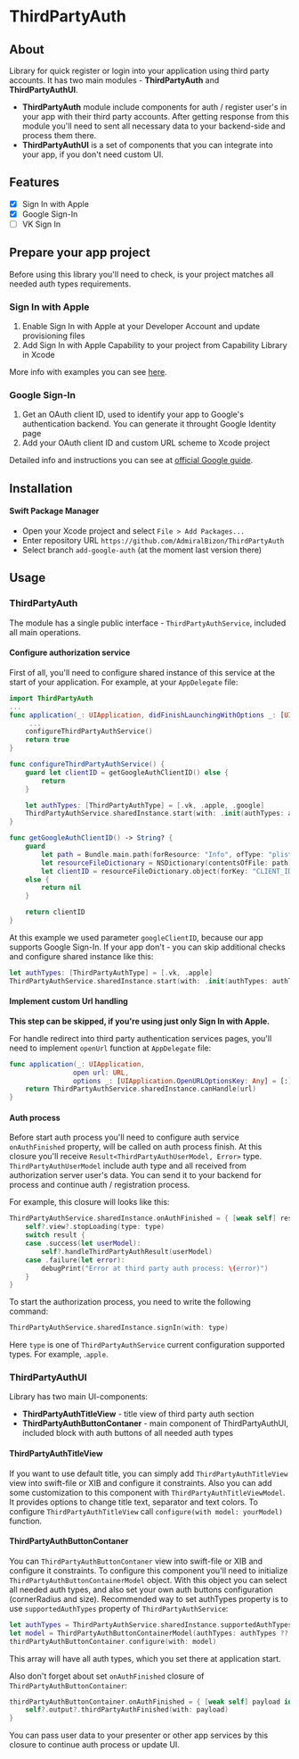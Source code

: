 # ThirdPartyAuth

## About

Library for quick register or login into your application using third party accounts. It has two main modules - **ThirdPartyAuth** and **ThirdPartyAuthUI**.
- **ThirdPartyAuth** module include components for auth / register user's in your app with their third party accounts. After getting response from this module you'll need to sent all necessary data to your backend-side and process them there.
- **ThirdPartyAuthUI** is a set of components that you can integrate into your app, if you don't need custom UI. 

## Features

- [x] Sign In with Apple
- [x] Google Sign-In
- [ ] VK Sign In

## Prepare your app project

Before using this library you'll need to check, is your project matches all needed auth types requirements.

### Sign In with Apple

1. Enable Sign In with Apple at your Developer Account and update provisioning files
2. Add Sign In with Apple Capability to your project from Capability Library in Xcode

More info with examples you can see [here](https://medium.com/@priya_talreja/sign-in-with-apple-using-swift-5cd8695a46b6).

### Google Sign-In

1. Get an OAuth client ID, used to identify your app to Google's authentication backend. You can generate it throught Google Identity page
2. Add your OAuth client ID and custom URL scheme to Xcode project

Detailed info and instructions you can see at [official Google guide](https://developers.google.com/identity/sign-in/ios/start-integrating).

## Installation

#### Swift Package Manager

- Open your Xcode project and select `File > Add Packages...`
- Enter repository URL `https://github.com/AdmiralBizon/ThirdPartyAuth`
- Select branch `add-google-auth` (at the moment last version there)

## Usage

### ThirdPartyAuth

The module has a single public interface - `ThirdPartyAuthService`, included all main operations.

#### Configure authorization service

First of all, you'll need to configure shared instance of this service at the start of your application. For example, at your `AppDelegate` file:

```swift
import ThirdPartyAuth
...
func application(_: UIApplication, didFinishLaunchingWithOptions _: [UIApplication.LaunchOptionsKey: Any]?) -> Bool {
     ...
    configureThirdPartyAuthService()
    return true
}

func configureThirdPartyAuthService() {
    guard let clientID = getGoogleAuthClientID() else {
        return
    }

    let authTypes: [ThirdPartyAuthType] = [.vk, .apple, .google]
    ThirdPartyAuthService.sharedInstance.start(with: .init(authTypes: authTypes, googleClientID: clientID))
}

func getGoogleAuthClientID() -> String? {
    guard
        let path = Bundle.main.path(forResource: "Info", ofType: "plist"),
        let resourceFileDictionary = NSDictionary(contentsOfFile: path),
        let clientID = resourceFileDictionary.object(forKey: "CLIENT_ID") as? String
    else {
        return nil
    }

    return clientID
}
```

At this example we used parameter `googleClientID`, because our app supports Google Sign-In. If your app don't - you can skip additional checks and configure shared instance like this:
```swift
let authTypes: [ThirdPartyAuthType] = [.vk, .apple]
ThirdPartyAuthService.sharedInstance.start(with: .init(authTypes: authTypes))
```

#### Implement custom Url handling

**This step can be skipped, if you're using just only Sign In with Apple.**

For handle redirect into third party authentication services pages, you'll need to implement `openUrl` function at `AppDelegate` file:

```swift
func application(_: UIApplication,
                open url: URL,
                options _: [UIApplication.OpenURLOptionsKey: Any] = [:]) -> Bool {
    return ThirdPartyAuthService.sharedInstance.canHandle(url)
}
```

#### Auth process

Before start auth process you'll need to configure auth service `onAuthFinished` property, will be called on auth process finish. At this closure you'll receive `Result<ThirdPartyAuthUserModel, Error>` type. `ThirdPartyAuthUserModel` include auth type and all received from authorization server user's data. You can send it to your backend for process and continue auth / registration process.

For example, this closure will looks like this:

```swift
ThirdPartyAuthService.sharedInstance.onAuthFinished = { [weak self] result in
    self?.view?.stopLoading(type: type)
    switch result {
    case .success(let userModel):
        self?.handleThirdPartyAuthResult(userModel)
    case .failure(let error):
        debugPrint("Error at third party auth process: \(error)")
    }
}
```

To start the authorization process, you need to write the following command:

```swift
ThirdPartyAuthService.sharedInstance.signIn(with: type)
```

Here `type` is one of `ThirdPartyAuthService` current configuration supported types. For example, .`apple`.

### ThirdPartyAuthUI

Library has two main UI-components:

- **ThirdPartyAuthTitleView** - title view of third party auth section
- **ThirdPartyAuthButtonContaner** - main component of ThirdPartyAuthUI, included block with auth buttons of all needed auth types

#### ThirdPartyAuthTitleView

If you want to use default title, you can simply add `ThirdPartyAuthTitleView` view into swift-file or XIB and configure it constraints. Also you can add some customization to this component with `ThirdPartyAuthTitleViewModel`. It provides options to change title text, separator and text colors.
To configure `ThirdPartyAuthTitleView` call `configure(with model: yourModel)` function.

#### ThirdPartyAuthButtonContaner

You can `ThirdPartyAuthButtonContaner` view into swift-file or XIB and configure it constraints. To configure this component you'll need to initialize `ThirdPartyAuthButtonContainerModel` object. With this object you can select all needed auth types, and also set your own auth buttons configuration (cornerRadius and size).
Recommended way to set authTypes property is to use `supportedAuthTypes` property of `ThirdPartyAuthService`:

```swift
let authTypes = ThirdPartyAuthService.sharedInstance.supportedAuthTypes
let model = ThirdPartyAuthButtonContainerModel(authTypes: authTypes ?? [])
thirdPartyAuthButtonContainer.configure(with: model)
```

This array will have all auth types, which you set there at application start.

Also don't forget about set `onAuthFinished` closure of `ThirdPartyAuthButtonContainer`:

```swift
thirdPartyAuthButtonContainer.onAuthFinished = { [weak self] payload in
    self?.output?.thirdPartyAuthFinished(with: payload)
}
```

You can pass user data to your presenter or other app services by this closure to continue auth process or update UI.

